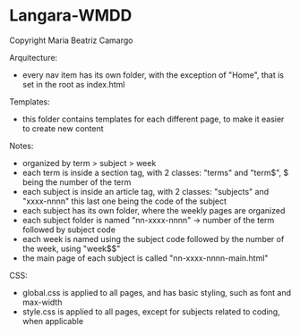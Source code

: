 # Langara-WMDD
Copyright Maria Beatriz Camargo

Arquitecture:
- every nav item has its own folder, with the exception of "Home", that is set in the root as index.html

Templates:
- this folder contains templates for each different page, to make it easier to create new content

Notes:
- organized by term > subject > week
- each term is inside a section tag, with 2 classes: "terms" and "term$", $ being the number of the term
- each subject is inside an article tag, with 2 classes: "subjects" and "xxxx-nnnn" this last one being the code of the subject
- each subject has its own folder, where the weekly pages are organized
- each subject folder is named "nn-xxxx-nnnn" -> number of the term followed by subject code
- each week is named using the subject code followed by the number of the week, using "week$$"
- the main page of each subject is called "nn-xxxx-nnnn-main.html"

CSS:
- global.css is applied to all pages, and has basic styling, such as font and max-width
- style.css is applied to all pages, except for subjects related to coding, when applicable
